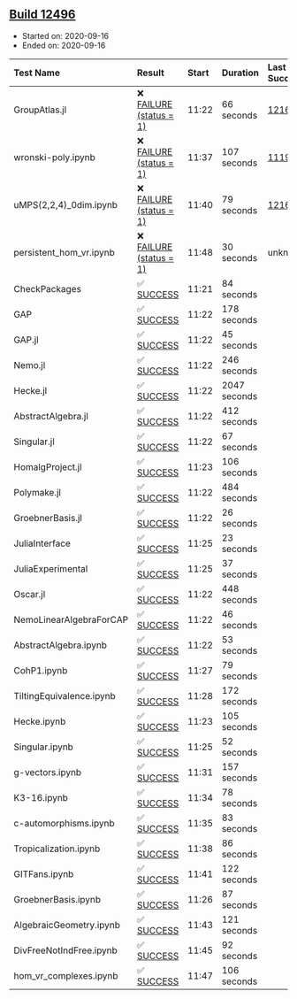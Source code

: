 ## [Build 12496](https://oscarci.mathematik.uni-kl.de/job/oscar/12496/)

* Started on: 2020-09-16
* Ended on: 2020-09-16

| Test Name    | Result | Start | Duration | Last Success | First Failure |
|:-------------|:-------|:------|:---------|:-------------|:--------------|
| GroupAtlas.jl | ❌ [FAILURE (status = 1)](https://oscarci.mathematik.uni-kl.de/job/oscar/12496/artifact/logs/build-12496/GroupAtlas.jl.log) | 11:22 | 66 seconds | [12167](https://oscarci.mathematik.uni-kl.de/job/oscar/12167/) | [12168](https://oscarci.mathematik.uni-kl.de/job/oscar/12168/) |
| wronski-poly.ipynb | ❌ [FAILURE (status = 1)](https://oscarci.mathematik.uni-kl.de/job/oscar/12496/artifact/logs/build-12496/wronski-poly.ipynb.log) | 11:37 | 107 seconds | [11192](https://oscarci.mathematik.uni-kl.de/job/oscar/11192/) | [11193](https://oscarci.mathematik.uni-kl.de/job/oscar/11193/) |
| uMPS(2,2,4)_0dim.ipynb | ❌ [FAILURE (status = 1)](https://oscarci.mathematik.uni-kl.de/job/oscar/12496/artifact/logs/build-12496/uMPS-2-2-4-_0dim.ipynb.log) | 11:40 | 79 seconds | [12167](https://oscarci.mathematik.uni-kl.de/job/oscar/12167/) | [12168](https://oscarci.mathematik.uni-kl.de/job/oscar/12168/) |
| persistent_hom_vr.ipynb | ❌ [FAILURE (status = 1)](https://oscarci.mathematik.uni-kl.de/job/oscar/12496/artifact/logs/build-12496/persistent_hom_vr.ipynb.log) | 11:48 | 30 seconds | unknown | unknown |
| CheckPackages | ✅ [SUCCESS](https://oscarci.mathematik.uni-kl.de/job/oscar/12496/artifact/logs/build-12496/CheckPackages.log) | 11:21 | 84 seconds |  |  |
| GAP | ✅ [SUCCESS](https://oscarci.mathematik.uni-kl.de/job/oscar/12496/artifact/logs/build-12496/GAP.log) | 11:22 | 178 seconds |  |  |
| GAP.jl | ✅ [SUCCESS](https://oscarci.mathematik.uni-kl.de/job/oscar/12496/artifact/logs/build-12496/GAP.jl.log) | 11:22 | 45 seconds |  |  |
| Nemo.jl | ✅ [SUCCESS](https://oscarci.mathematik.uni-kl.de/job/oscar/12496/artifact/logs/build-12496/Nemo.jl.log) | 11:22 | 246 seconds |  |  |
| Hecke.jl | ✅ [SUCCESS](https://oscarci.mathematik.uni-kl.de/job/oscar/12496/artifact/logs/build-12496/Hecke.jl.log) | 11:22 | 2047 seconds |  |  |
| AbstractAlgebra.jl | ✅ [SUCCESS](https://oscarci.mathematik.uni-kl.de/job/oscar/12496/artifact/logs/build-12496/AbstractAlgebra.jl.log) | 11:22 | 412 seconds |  |  |
| Singular.jl | ✅ [SUCCESS](https://oscarci.mathematik.uni-kl.de/job/oscar/12496/artifact/logs/build-12496/Singular.jl.log) | 11:22 | 67 seconds |  |  |
| HomalgProject.jl | ✅ [SUCCESS](https://oscarci.mathematik.uni-kl.de/job/oscar/12496/artifact/logs/build-12496/HomalgProject.jl.log) | 11:23 | 106 seconds |  |  |
| Polymake.jl | ✅ [SUCCESS](https://oscarci.mathematik.uni-kl.de/job/oscar/12496/artifact/logs/build-12496/Polymake.jl.log) | 11:22 | 484 seconds |  |  |
| GroebnerBasis.jl | ✅ [SUCCESS](https://oscarci.mathematik.uni-kl.de/job/oscar/12496/artifact/logs/build-12496/GroebnerBasis.jl.log) | 11:22 | 26 seconds |  |  |
| JuliaInterface | ✅ [SUCCESS](https://oscarci.mathematik.uni-kl.de/job/oscar/12496/artifact/logs/build-12496/JuliaInterface.log) | 11:25 | 23 seconds |  |  |
| JuliaExperimental | ✅ [SUCCESS](https://oscarci.mathematik.uni-kl.de/job/oscar/12496/artifact/logs/build-12496/JuliaExperimental.log) | 11:25 | 37 seconds |  |  |
| Oscar.jl | ✅ [SUCCESS](https://oscarci.mathematik.uni-kl.de/job/oscar/12496/artifact/logs/build-12496/Oscar.jl.log) | 11:22 | 448 seconds |  |  |
| NemoLinearAlgebraForCAP | ✅ [SUCCESS](https://oscarci.mathematik.uni-kl.de/job/oscar/12496/artifact/logs/build-12496/NemoLinearAlgebraForCAP.log) | 11:22 | 46 seconds |  |  |
| AbstractAlgebra.ipynb | ✅ [SUCCESS](https://oscarci.mathematik.uni-kl.de/job/oscar/12496/artifact/logs/build-12496/AbstractAlgebra.ipynb.log) | 11:22 | 53 seconds |  |  |
| CohP1.ipynb | ✅ [SUCCESS](https://oscarci.mathematik.uni-kl.de/job/oscar/12496/artifact/logs/build-12496/CohP1.ipynb.log) | 11:27 | 79 seconds |  |  |
| TiltingEquivalence.ipynb | ✅ [SUCCESS](https://oscarci.mathematik.uni-kl.de/job/oscar/12496/artifact/logs/build-12496/TiltingEquivalence.ipynb.log) | 11:28 | 172 seconds |  |  |
| Hecke.ipynb | ✅ [SUCCESS](https://oscarci.mathematik.uni-kl.de/job/oscar/12496/artifact/logs/build-12496/Hecke.ipynb.log) | 11:23 | 105 seconds |  |  |
| Singular.ipynb | ✅ [SUCCESS](https://oscarci.mathematik.uni-kl.de/job/oscar/12496/artifact/logs/build-12496/Singular.ipynb.log) | 11:25 | 52 seconds |  |  |
| g-vectors.ipynb | ✅ [SUCCESS](https://oscarci.mathematik.uni-kl.de/job/oscar/12496/artifact/logs/build-12496/g-vectors.ipynb.log) | 11:31 | 157 seconds |  |  |
| K3-16.ipynb | ✅ [SUCCESS](https://oscarci.mathematik.uni-kl.de/job/oscar/12496/artifact/logs/build-12496/K3-16.ipynb.log) | 11:34 | 78 seconds |  |  |
| c-automorphisms.ipynb | ✅ [SUCCESS](https://oscarci.mathematik.uni-kl.de/job/oscar/12496/artifact/logs/build-12496/c-automorphisms.ipynb.log) | 11:35 | 83 seconds |  |  |
| Tropicalization.ipynb | ✅ [SUCCESS](https://oscarci.mathematik.uni-kl.de/job/oscar/12496/artifact/logs/build-12496/Tropicalization.ipynb.log) | 11:38 | 86 seconds |  |  |
| GITFans.ipynb | ✅ [SUCCESS](https://oscarci.mathematik.uni-kl.de/job/oscar/12496/artifact/logs/build-12496/GITFans.ipynb.log) | 11:41 | 122 seconds |  |  |
| GroebnerBasis.ipynb | ✅ [SUCCESS](https://oscarci.mathematik.uni-kl.de/job/oscar/12496/artifact/logs/build-12496/GroebnerBasis.ipynb.log) | 11:26 | 87 seconds |  |  |
| AlgebraicGeometry.ipynb | ✅ [SUCCESS](https://oscarci.mathematik.uni-kl.de/job/oscar/12496/artifact/logs/build-12496/AlgebraicGeometry.ipynb.log) | 11:43 | 121 seconds |  |  |
| DivFreeNotIndFree.ipynb | ✅ [SUCCESS](https://oscarci.mathematik.uni-kl.de/job/oscar/12496/artifact/logs/build-12496/DivFreeNotIndFree.ipynb.log) | 11:45 | 92 seconds |  |  |
| hom_vr_complexes.ipynb | ✅ [SUCCESS](https://oscarci.mathematik.uni-kl.de/job/oscar/12496/artifact/logs/build-12496/hom_vr_complexes.ipynb.log) | 11:47 | 106 seconds |  |  |
